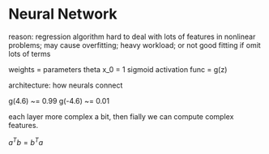# Neural Network


reason: regression algorithm hard to deal with lots of features in nonlinear problems; may cause overfitting; heavy workload;
or not good fitting if omit lots of terms



weights = parameters theta
x_0 = 1
sigmoid activation func = g(z)

architecture: how neurals connect

g(4.6) ~= 0.99
g(-4.6) ~= 0.01


each layer more complex a bit, then fially we can compute complex features.


$a^Tb = b^Ta$